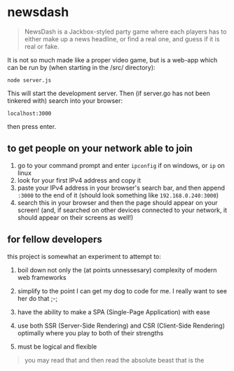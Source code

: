 # newsdash

> NewsDash is a Jackbox-styled party game where each players has to either make up a news headline, or find a real one, and guess if it is real or fake.

It is not so much made like a proper video game, but is a web-app which can be run by (when starting in the /src/ directory):
```
node server.js
```

This will start the development server. Then (if server.go has not been tinkered with) search into your browser:
```
localhost:3000
```
then press enter.

## to get people on your network able to join

1. go to your command prompt and enter `ipconfig` if on windows, or `ip` on linux
2. look for your first IPv4 address and copy it
3. paste your IPv4 address in your browser's search bar, and then append `:3000` to the end of it (should look something like `192.168.0.240:3000`)
4. search this in your browser and then the page should appear on your screen! (and, if searched on other devices connected to your network, it should appear on their screens as well!)


## for fellow developers

this project is somewhat an experiment to attempt to:

1. boil down not only the (at points unnessesary) complexity of modern web frameworks

2. simplify to the point I can get my dog to code for me. I really want to see her do that ;-;

3. have the ability to make a SPA (Single-Page Application) with ease

4. use both SSR (Server-Side Rendering) and CSR (Client-Side Rendering) optimally where you play to both of their strengths

5. must be logical and flexible

> you may read that and then read the absolute beast that is the <script> tag in the main.html file, though that is only there because i can't get imports working because of a MIME type issue of the file which i might eventually fix by using [Open Web Components'](https://open-wc.org/guides/) scaffolding thing to set it up: `npm init @open-wc`, though it adds a ton of depencies that aren't necessary, it'll help with developer experience.


## The way this has been achieved? [WebComponents](https://developer.mozilla.org/en-US/docs/Web/API/Web_components) with [Lit](https://lit.dev/) and a touch of vanilla JavaScript. (*plus htmx with an express.js backend which i'll talk about*)

the main idea is where:

1. the server renders the initial page template (Express.js web server)
2. the client renders its components on that page along with its content (Lit components)
3. to move to a different page but still have that SPA feel, the partial part of the page where components are needed are swapped with a different template with it's own components by the server (HTMX GET request)
4. repeat

and that is all. not too much to learn and neither are any of these technologies very complicated. I don't know if anything will come of it, but I think I prefer this way of developing applications to other front end frameworks (although they really aren't that bad)

